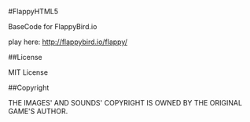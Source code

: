 #FlappyHTML5 

BaseCode for FlappyBird.io

play here: http://flappybird.io/flappy/

##License

MIT License

##Copyright

THE IMAGES' AND SOUNDS' COPYRIGHT IS OWNED BY THE ORIGINAL GAME'S AUTHOR.
